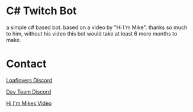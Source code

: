 # C# Twitch Bot
a simple c# based bot. based on a video by "Hi I'm Mike". thanks so much to him, without his video this bot would take at least 6 more months to make.


# Contact
[Loaflovers Discord](https://discord.gg/6wVKPnf7Up)

[Dev Team Discord](https://discord.gg/P22tFkjTm3)

[Hi I'm Mikes Video](https://www.youtube.com/watch?v=lK_XilBIw5A)